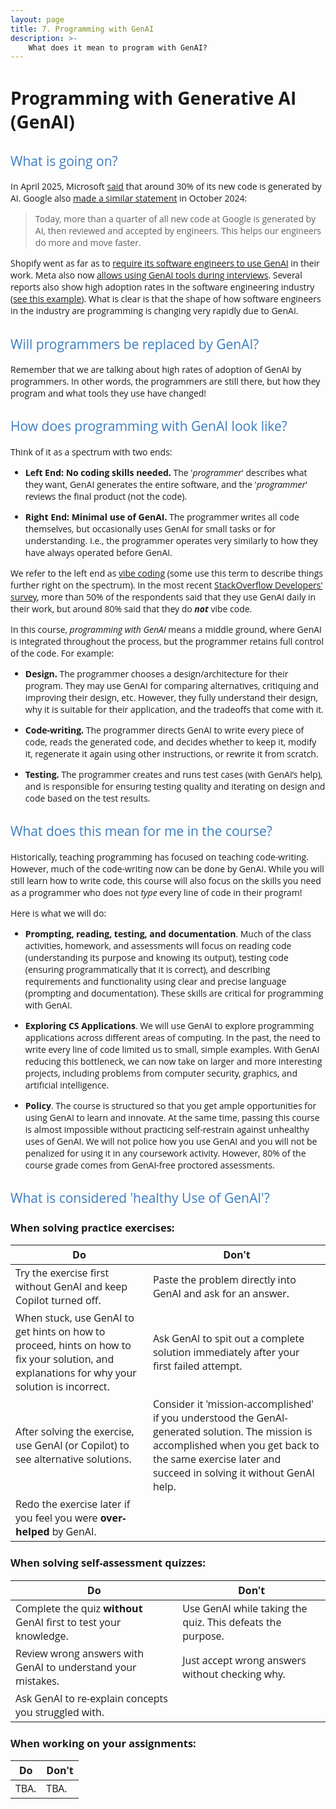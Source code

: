 ```yaml
---
layout: page
title: 7. Programming with GenAI
description: >-
    What does it mean to program with GenAI?
---
```

<style>
h2 {
    font-weight: 400;           /* normal weight, not bold */
    font-family: "Open Sans", sans-serif;  /* different font face */
    color: #3b7dc0ff;             /* optional: different color */
}

body {
    font-family: "Open Sans", sans-serif;  /* different font face */
}
</style>

# Programming with Generative AI (GenAI)

## What is going on?

In April 2025, Microsoft [said](https://www.cnbc.com/2025/04/29/satya-nadella-says-as-much-as-30percent-of-microsoft-code-is-written-by-ai.html) that around 30% of its new code is generated by AI. Google also [made a similar statement](https://blog.google/inside-google/message-ceo/alphabet-earnings-q3-2024) in October 2024:

<blockquote class="fancy-quote">
Today, more than a quarter of all new code at Google is generated by AI, then reviewed and accepted by engineers. This helps our engineers do more and move faster.
</blockquote>

Shopify went as far as to <a href='https://www.forbes.com/sites/douglaslaney/2025/04/09/selling-ai-strategy-to-employees-shopify-ceos-manifesto/'>require its software engineers to use GenAI</a> in their work. Meta also now [allows using GenAI tools during interviews](https://www.wired.com/story/meta-ai-job-interview-coding/). Several reports also show high adoption rates in the software engineering industry ([see this example](https://github.blog/news-insights/research/survey-ai-wave-grows/)). What is clear is that the shape of how software engineers in the industry are programming is changing very rapidly due to GenAI.

## Will programmers be replaced by GenAI?

Remember that we are talking about high rates of adoption of GenAI by programmers. In other words, the programmers are still there, but how they program and what tools they use have changed!

## How does programming with GenAI look like?

Think of it as a spectrum with two ends:

- **Left End: No coding skills needed.** The '_programmer_' describes what they want, GenAI generates the entire software, and the '_programmer_' reviews the final product (not the code).

- **Right End: Minimal use of GenAI.** The programmer writes all code themselves, but occasionally uses GenAI for small tasks or for understanding. I.e., the programmer operates very similarly to how they have always operated before GenAI.

We refer to the left end as [vibe coding](https://en.wikipedia.org/wiki/Vibe_coding) (some use this term to describe things further right on the spectrum). In the most recent [StackOverflow Developers' survey](https://survey.stackoverflow.co/2025/ai#sentiment-and-usage-ai-sel-prof), more than 50% of the respondents said that they use GenAI daily in their work, but around 80% said that they do **_not_** vibe code.

In this course, _programming with GenAI_ means a middle ground, where GenAI is integrated throughout the process, but the programmer retains full control of the code. For example:

- **Design.** The programmer chooses a design/architecture for their program. They may use GenAI for comparing alternatives, critiquing and improving their design, etc. However, they fully understand their design, why it is suitable for their application, and the tradeoffs that come with it.

- **Code-writing.** The programmer directs GenAI to write every piece of code, reads the generated code, and decides whether to keep it, modify it, regenerate it again using other instructions, or rewrite it from scratch.

- **Testing.** The programmer creates and runs test cases (with GenAI’s help), and is responsible for ensuring testing quality and iterating on design and code based on the test results.

## What does this mean for me in the course?

Historically, teaching programming has focused on teaching code-writing. However, much of the code-writing now can be done by GenAI. While you will still learn how to write code, this course will also focus on the skills you need as a programmer who does not _type_ every line of code in their program!

Here is what we will do:

- **Prompting, reading, testing, and documentation**. Much of the class activities, homework, and assessments will focus on reading code (understanding its purpose and knowing its output), testing code (ensuring programmatically that it is correct), and describing requirements and functionality using clear and precise language (prompting and documentation). These skills are critical for programming with GenAI. 

- **Exploring CS Applications**. We will use GenAI to explore programming applications across different areas of computing. In the past, the need to write every line of code limited us to small, simple examples. With GenAI reducing this bottleneck, we can now take on larger and more interesting projects, including problems from computer security, graphics, and artificial intelligence.

- **Policy**. The course is structured so that you get ample opportunities for using GenAI to learn and innovate. At the same time, passing this course is almost impossible without practicing self-restrain against unhealthy uses of GenAI. We will not police how you use GenAI and you will not be penalized for using it in any coursework activity. However, 80% of the course grade comes from GenAI-free proctored assessments.

## What is considered 'healthy Use of GenAI'?

### When solving practice exercises:

<div class="grade-table-wrapper do-dont-table-wrapper">
  <table class="grade-table do-dont-table">
    <thead>
      <tr> <th>Do</th>       
           <th>Don't</th></tr>
    </thead>
    <tbody>
      <tr> <td>Try the exercise first without GenAI and keep Copilot turned off. </td>        
           <td>Paste the problem directly into GenAI and ask for an answer.</td>        
           </tr>
      <tr> <td>When stuck, use GenAI to get hints on how to proceed, hints on how to fix your solution, and explanations for why your solution is incorrect.</td> 
           <td>Ask GenAI to spit out a complete solution immediately after your first failed attempt.</td>        
           </tr>
      <tr> <td>After solving the exercise, use GenAI (or Copilot) to see alternative solutions. </td>        
           <td>Consider it 'mission-accomplished' if you understood the GenAI-generated solution. The mission is accomplished when you get back to the same exercise later and succeed in solving it without GenAI help.</td>      
           </tr>
      <tr> <td>Redo the exercise later if you feel you were <b>over-helped</b> by GenAI. </td>        
           <td></td>      
           </tr>
    </tbody>
  </table>
</div>

### When solving self-assessment quizzes:

<div class="grade-table-wrapper do-dont-table-wrapper">
  <table class="grade-table do-dont-table">
    <thead>
      <tr> <th>Do</th>       
           <th>Don't</th></tr>
    </thead>
    <tbody>
      <tr> <td>Complete the quiz <b>without</b> GenAI first to test your knowledge. </td>        
           <td>Use GenAI while taking the quiz. This defeats the purpose. </td>        
           </tr>
      <tr> <td>Review wrong answers with GenAI to understand your mistakes. </td> 
           <td>Just accept wrong answers without checking why. </td>        
           </tr>
      <tr> <td>Ask GenAI to re-explain concepts you struggled with. </td>        
           <td></td>      
           </tr>
    </tbody>
  </table>
</div>

### When working on your assignments:

<div class="grade-table-wrapper do-dont-table-wrapper">
  <table class="grade-table do-dont-table">
    <thead>
      <tr> <th>Do</th>       
           <th>Don't</th></tr>
    </thead>
    <tbody>
      <tr> <td>TBA. </td>        
           <td>TBA. </td>        
           </tr>
    </tbody>
  </table>
</div>
